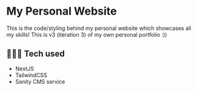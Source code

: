 # My Personal Website

This is the code/styling behind my personal website which showcases all my skills! This is v3 (iteration 3) of my own personal portfolio :))

## 🧑🏽‍💻 Tech used 

- NextJS
- TailwindCSS
- Sanity CMS service
